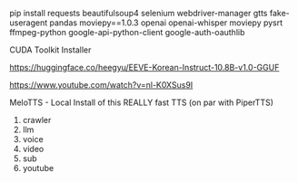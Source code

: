 pip install requests beautifulsoup4 selenium webdriver-manager gtts fake-useragent pandas moviepy==1.0.3 openai openai-whisper moviepy pysrt ffmpeg-python google-api-python-client google-auth-oauthlib



CUDA Toolkit Installer

https://huggingface.co/heegyu/EEVE-Korean-Instruct-10.8B-v1.0-GGUF

https://www.youtube.com/watch?v=nl-K0XSus9I

MeloTTS - Local Install of this REALLY fast TTS (on par with PiperTTS)



1. crawler
2. llm
3. voice
4. video
5. sub
6. youtube
